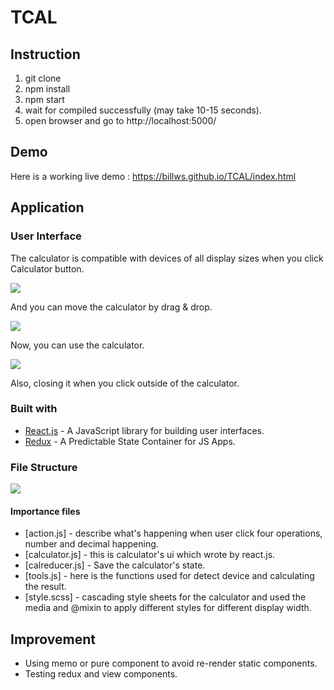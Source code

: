 # TCAL

## Instruction

1. git clone
2. npm install
3. npm start
4. wait for compiled successfully (may take 10-15 seconds).
5. open browser and go to http://localhost:5000/



## Demo

Here is a working live demo :  https://billws.github.io/TCAL/index.html


## Application

### User Interface

The calculator is compatible with devices of all display sizes when you click Calculator button.

![](https://billws.github.io/TCAL/images/demo01.png)

And you can move the calculator by drag & drop. 

![](https://billws.github.io/TCAL/images/demo02.png)

Now, you can use the calculator.

![](https://billws.github.io/TCAL/images/demo03.png)

Also, closing it when you click outside of the calculator.

### Built with

- [React.js](https://reactjs.org/) - A JavaScript library for building user interfaces.
- [Redux](https://redux.js.org/) - A Predictable State Container for JS Apps.

### File Structure

![](https://billws.github.io/TCAL/images/demo04.png)

#### Importance files

- [action.js] - describe what's happening when user click four operations, number and decimal happening. 
- [calculator.js] - this is calculator's ui which wrote by react.js. 
- [calreducer.js] - Save the calculator's state. 
- [tools.js] - here is the functions used for detect device and calculating the result. 
- [style.scss] - cascading style sheets for the calculator and used the media and @mixin to apply different styles for different display width.



## Improvement

- Using memo or pure component to avoid re-render static components.
- Testing redux and view components. 
